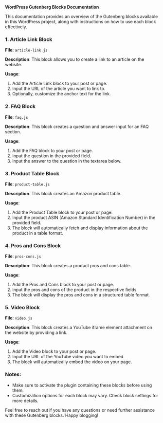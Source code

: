 **WordPress Gutenberg Blocks Documentation**

This documentation provides an overview of the Gutenberg blocks available in this WordPress project, along with instructions on how to use each block effectively.

### 1. Article Link Block

**File**: `article-link.js`

**Description**: This block allows you to create a link to an article on the website.

**Usage**:
1. Add the Article Link block to your post or page.
2. Input the URL of the article you want to link to.
3. Optionally, customize the anchor text for the link.

### 2. FAQ Block

**File**: `faq.js`

**Description**: This block creates a question and answer input for an FAQ section.

**Usage**:
1. Add the FAQ block to your post or page.
2. Input the question in the provided field.
3. Input the answer to the question in the textarea below.

### 3. Product Table Block

**File**: `product-table.js`

**Description**: This block creates an Amazon product table.

**Usage**:
1. Add the Product Table block to your post or page.
2. Input the product ASIN (Amazon Standard Identification Number) in the provided field.
3. The block will automatically fetch and display information about the product in a table format.

### 4. Pros and Cons Block

**File**: `pros-cons.js`

**Description**: This block creates a product pros and cons table.

**Usage**:
1. Add the Pros and Cons block to your post or page.
2. Input the pros and cons of the product in the respective fields.
3. The block will display the pros and cons in a structured table format.

### 5. Video Block

**File**: `video.js`

**Description**: This block creates a YouTube iframe element attachment on the website by providing a link.

**Usage**:
1. Add the Video block to your post or page.
2. Input the URL of the YouTube video you want to embed.
3. The block will automatically embed the video on your page.

### Notes:

- Make sure to activate the plugin containing these blocks before using them.
- Customization options for each block may vary. Check block settings for more details.

Feel free to reach out if you have any questions or need further assistance with these Gutenberg blocks. Happy blogging!
